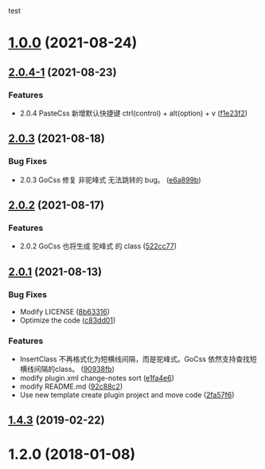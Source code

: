test
# [1.0.0](https://github.com/gucovip/stylus-assist/compare/2.0.4-2...1.0.0) (2021-08-24)



## [2.0.4-1](https://github.com/gucovip/stylus-assist/compare/2.0.3...2.0.4-1) (2021-08-23)


### Features

* 2.0.4 PasteCss 新增默认快捷键 ctrl(control) + alt(option) + v ([f1e23f2](https://github.com/gucovip/stylus-assist/commit/f1e23f2dc3f5c85e807cd13826e57a17a0bd5a28))



## [2.0.3](https://github.com/gucovip/stylus-assist/compare/2.0.2...2.0.3) (2021-08-18)


### Bug Fixes

* 2.0.3 GoCss 修复 非驼峰式 无法跳转的 bug。 ([e6a899b](https://github.com/gucovip/stylus-assist/commit/e6a899b439daa9743249aa78d73a54b2a2338fbb))



## [2.0.2](https://github.com/gucovip/stylus-assist/compare/2.0.1...2.0.2) (2021-08-17)


### Features

* 2.0.2 GoCss 也将生成 驼峰式 的 class ([522cc77](https://github.com/gucovip/stylus-assist/commit/522cc77031ade096315dd30ab70de8089349b64b))



## [2.0.1](https://github.com/gucovip/stylus-assist/compare/2.0.0...2.0.1) (2021-08-13)


### Bug Fixes

* Modify LICENSE ([8b63316](https://github.com/gucovip/stylus-assist/commit/8b6331694bb9dc4af9c34d3ed03d772962fa59dc))
* Optimize the code ([c83dd01](https://github.com/gucovip/stylus-assist/commit/c83dd011c339bf13652bb94b1c26b38780359164))


### Features

* InsertClass 不再格式化为短横线间隔，而是驼峰式。GoCss 依然支持查找短横线间隔的class。 ([90938fb](https://github.com/gucovip/stylus-assist/commit/90938fb6460006c414b0717c325dfaadce4795e5))
* modify plugin.xml change-notes sort ([e1fa4e6](https://github.com/gucovip/stylus-assist/commit/e1fa4e6d8814f181242c6983bb0a7d39d092efd9))
* modify README.md ([92c88c2](https://github.com/gucovip/stylus-assist/commit/92c88c2947621338418c2571b0546cef32e44f3d))
* Use new template create plugin project and move code ([2fa57f6](https://github.com/gucovip/stylus-assist/commit/2fa57f660d1a4bb7f1e20d1179c914607c96ea60))



## [1.4.3](https://github.com/gucovip/stylus-assist/compare/1.2.7...1.4.3) (2019-02-22)



# 1.2.0 (2018-01-08)



